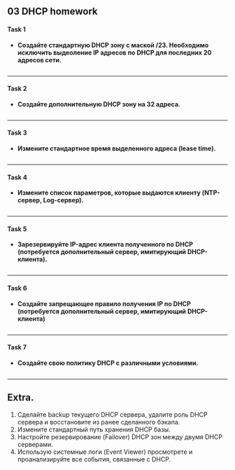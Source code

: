 ## 03 DHCP homework
#### Task 1
* **Создайте стандартную DHCP зону с маской /23. Необходимо исключить выдеоление IP адресов по DHCP для последних 20 адресов сети.**<br/>

![]()

---
#### Task 2
* **Создайте дополнительную DHCP зону на 32 адреса.**<br/>

![]()

---
#### Task 3
* **Измените стандартное время выделенного адреса (lease time).**<br/>

![]()

---
#### Task 4
* **Измените список параметров, которые выдаются клиенту (NTP-сервер, Log-сервер).**<br/>

![]()

---
#### Task 5
* **Зарезервируйте IP-адрес клиента полученного по DHCP (потребуется дополнительный сервер, имитирующий DHCP-клиента).**<br/>

![]()

---
#### Task 6
* **Создайте запрещающее правило получения IP по DHCP (потребуется дополнительный сервер, имитирующий DHCP-клиента)**<br/>

![]()

---
#### Task 7
* **Создайте свою политику DHCP с различными условиями.**<br/>

![]()

---

## Extra. 
1. Сделайте backup текущего DHCP сервера, удалите роль DHCP сервера и восстановите из ранее 
сделанного бэкапа. 
2. Измените стандартный путь хранения DHCP базы. 
3. Настройте резервирование (Failover) DHCP зон между двумя DHCP серверами. 
4. Использую системные логи (Event Viewer) просмотрете и проанализируйте все события, связанные 
с DHCP. 
